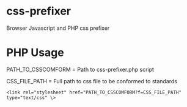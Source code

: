 # css-prefixer
Browser Javascript and PHP css prefixer

# PHP Usage
PATH_TO_CSSCOMFORM = Path to css-prefixer.php script

CSS_FILE_PATH = Full path to css file to be conformed to standards

```
<link rel="stylesheet" href="PATH_TO_CSSCOMFORM?f=CSS_FILE_PATH" type="text/css" \>
```

